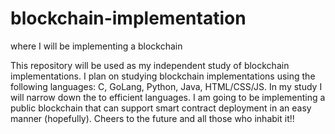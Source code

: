 # blockchain-implementation
where I will be implementing a blockchain

This repository will be used as my independent study of blockchain implementations. I plan on studying blockchain implementations using the following languages: C, GoLang, Python, Java, HTML/CSS/JS. In my study I will narrow down the to efficient languages. 
I am going to be implementing a public blockchain that can support smart contract deployment in an easy manner (hopefully).
Cheers to the future and all those who inhabit it!!

